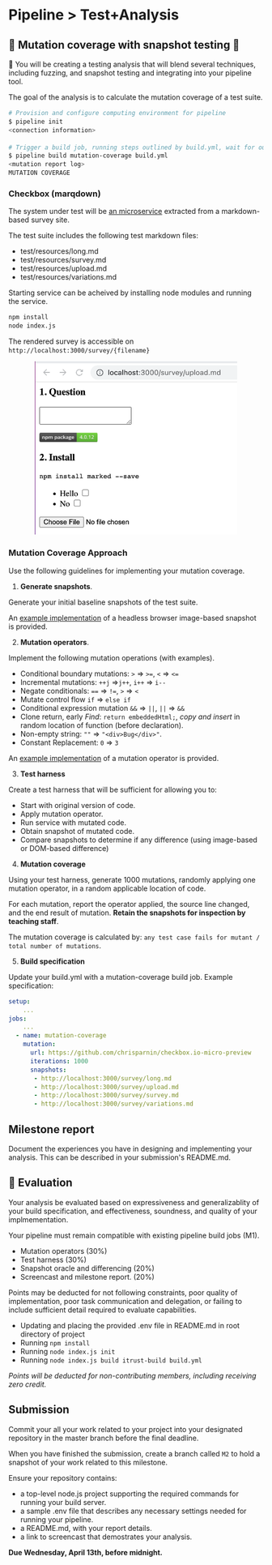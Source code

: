 # Pipeline > Test+Analysis

## 🧪 Mutation coverage with snapshot testing 📸

🚰 You will be creating a testing analysis that will blend several techniques, including fuzzing, and snapshot testing and integrating into your pipeline tool.

The goal of the analysis is to calculate the mutation coverage of a test suite.

```bash
# Provision and configure computing environment for pipeline
$ pipeline init
<connection information>

# Trigger a build job, running steps outlined by build.yml, wait for output, and print build log.
$ pipeline build mutation-coverage build.yml
<mutation report log>
MUTATION COVERAGE
```

### Checkbox (marqdown)

The system under test will be [an microservice](https://github.com/chrisparnin/checkbox.io-micro-preview) extracted from a markdown-based survey site.

The test suite includes the following test markdown files:
- test/resources/long.md
- test/resources/survey.md
- test/resources/upload.md
- test/resources/variations.md

Starting service can be acheived by installing node modules and running the service.

```bash
npm install
node index.js
```

The rendered survey is accessible on `http://localhost:3000/survey/{filename}`


<p align="center">
<img width="400" src="/imgs/survey.png">
</p>

### Mutation Coverage Approach

Use the following guidelines for implementing your mutation coverage.

1. **Generate snapshots**.

Generate your initial baseline snapshots of the test suite.

An [example implementation](https://github.com/ruttabega/screenshot) of a headless browser image-based snapshot is provided.

2. **Mutation operators**.

Implement the following mutation operations (with examples).
   - Conditional boundary mutations: `>` => `>=`, `<` => `<=`
   - Incremental mutations: `++j` =>`j++`, `i++` => `i--`
   - Negate conditionals: `==` => `!=`, `>` => `<`
   - Mutate control flow `if` => `else if`
   - Conditional expression mutation `&&` => `||`, `||` => `&&`
   - Clone return, early _Find_: `return embeddedHtml;`, _copy and insert_ in random location of function (before declaration).
   - Non-empty string: `""` => `"<div>Bug</div>"`.
   - Constant Replacement: `0` => `3`

An [example implementation](https://github.com/CSC-DevOps/ASTRewrite) of a mutation operator is provided.

3. **Test harness**

Create a test harness that will be sufficient for allowing you to:

- Start with original version of code.
- Apply mutation operator.
- Run service with mutated code.
- Obtain snapshot of mutated code.
- Compare snapshots to determine if any difference (using image-based or DOM-based difference)

4. **Mutation coverage**

Using your test harness, generate 1000 mutations, randomly applying one mutation operator, in a random applicable location of code.

For each mutation, report the operator applied, the source line changed, and the end result of mutation. **Retain the snapshots for inspection by teaching staff**.

The mutation coverage is calculated by: `any test case fails for mutant / total number of mutations`.

5. **Build specification**

Update your build.yml with a mutation-coverage build job. Example specification:

```yaml
setup: 
    ...
jobs:
    ... 
  - name: mutation-coverage
    mutation:
      url: https://github.com/chrisparnin/checkbox.io-micro-preview
      iterations: 1000
      snapshots:
       - http://localhost:3000/survey/long.md
       - http://localhost:3000/survey/upload.md
       - http://localhost:3000/survey/survey.md
       - http://localhost:3000/survey/variations.md
```

## Milestone report

Document the experiences you have in designing and implementing your analysis. 
This can be described in your submission's README.md.

## 💯 Evaluation

Your analysis be evaluated based on expressiveness and generalizablity of your build specification, and effectiveness, soundness, and quality of your implmementation.

Your pipeline must remain compatible with existing pipeline build jobs (M1).

* Mutation operators (30%)
* Test harness (30%)
* Snapshot oracle and differencing (20%)
* Screencast and milestone report. (20%)

Points may be deducted for not following constraints, poor quality of implementation, poor task communication and delegation, or failing to include sufficient detail required to evaluate capabilities.

- Updating and placing the provided .env file in README.md in root directory of project
- Running `npm install`
- Running `node index.js init`
- Running `node index.js build itrust-build build.yml`

_Points will be deducted for non-contributing members, including receiving zero credit._

## Submission

Commit your all your work related to your project into your designated repository in the master branch before the final deadline. 

When you have finished the submission, create a branch called `M2` to hold a snapshot of your work related to this milestone.

Ensure your repository contains:

* a top-level node.js project supporting the required commands for running your build server.
* a sample .env file that describes any necessary settings needed for running your pipeline.
* a README.md, with your report details.
* a link to screencast that demostrates your analysis.

**Due Wednesday, April 13th, before midnight.**
